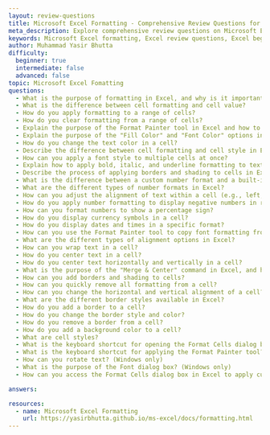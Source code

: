 ```yaml
---
layout: review-questions
title: Microsoft Excel Formatting - Comprehensive Review Questions for Beginners  
meta_description: Explore comprehensive review questions on Microsoft Excel Formatting. Learn about cell formatting, alignment, borders, shading, number formats, and more. Perfect for beginners to enhance their Excel skills.  
keywords: Microsoft Excel formatting, Excel review questions, Excel beginner guide, Excel cell formatting, Excel number formats, Excel alignment options, Excel borders and shading, Excel formatting tips, Excel practice questions, Excel basics for beginners
author: Muhammad Yasir Bhutta
difficulty:
  beginner: true
  intermediate: false
  advanced: false
topic: Microsoft Excel Fomatting
questions:
  - What is the purpose of formatting in Excel, and why is it important?
  - What is the difference between cell formatting and cell value?
  - How do you apply formatting to a range of cells?
  - How do you clear formatting from a range of cells?
  - Explain the purpose of the Format Painter tool in Excel and how to use it.
  - Explain the purpose of the "Fill Color" and "Font Color" options in Excel and how to use them effectively.
  - How do you change the text color in a cell?
  - Describe the difference between cell formatting and cell style in Excel.
  - How can you apply a font style to multiple cells at once?
  - Explain how to apply bold, italic, and underline formatting to text in Excel.
  - Describe the process of applying borders and shading to cells in Excel.
  - What is the difference between a custom number format and a built-in number format?
  - What are the different types of number formats in Excel?
  - How can you adjust the alignment of text within a cell (e.g., left, right, center, top, bottom) in Excel?
  - How do you apply number formatting to display negative numbers in red or parentheses in Excel?
  - How can you format numbers to show a percentage sign?
  - How do you display currency symbols in a cell?
  - How do you display dates and times in a specific format?
  - How can you use the Format Painter tool to copy font formatting from one cell to another?
  - What are the different types of alignment options in Excel?
  - How can you wrap text in a cell?
  - How do you center text in a cell?
  - How do you center text horizontally and vertically in a cell?
  - What is the purpose of the "Merge & Center" command in Excel, and how does it affect the formatting of cells?
  - How can you add borders and shading to cells?
  - How can you quickly remove all formatting from a cell?
  - How can you change the horizontal and vertical alignment of a cell?
  - What are the different border styles available in Excel?
  - How do you add a border to a cell?
  - How do you change the border style and color?
  - How do you remove a border from a cell?
  - How do you add a background color to a cell?
  - What are cell styles?
  - What is the keyboard shortcut for opening the Format Cells dialog box? (Windows only)
  - What is the keyboard shortcut for applying the Format Painter tool? (Windows only)
  - How can you rotate text? (Windows only)
  - What is the purpose of the Font dialog box? (Windows only)
  - How can you access the Format Cells dialog box in Excel to apply custom formatting? (Windows only)

answers:

resources:
  - name: Microsoft Excel Formatting
    url: https://yasirbhutta.github.io/ms-excel/docs/formatting.html
---
```

